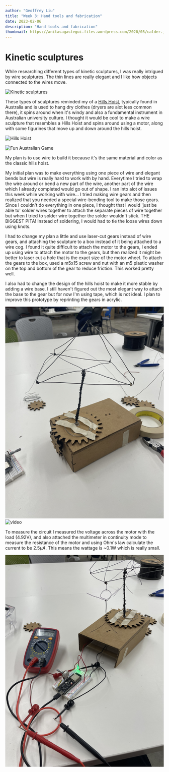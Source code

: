 ```yaml
---
author: "Geoffrey Liu"
title: "Week 3: Hand tools and fabrication"
date: 2023-02-06
description: "Hand tools and fabrication"
thumbnail: https://anitasagastegui.files.wordpress.com/2020/05/calder.jpg
---
```


# Kinetic sculptures

While researching different types of kinetic sculptures, I was really intrigued by wire sculptures. The thin lines are really elegant and I like how objects connected to the wires move.

![Kinetic sculptures](https://anitasagastegui.files.wordpress.com/2020/05/calder.jpg)

These types of sculptures reminded my of a [Hills Hoist](https://en.wikipedia.org/wiki/Hills_Hoist), typically found in Australia and is used to hang dry clothes (dryers are alot less common there), it spins around when it's windy and also a fundamental instrument in Australian university culture. I thought it would be cool to make a wire sculpture that resembles a Hills Hoist and spins around using a motor, along with some figurines that move up and down around the hills hoist.

![Hills Hoist](https://upload.wikimedia.org/wikipedia/commons/thumb/c/cd/Hills_Hoist_Balwyn_Victoria.JPG/1920px-Hills_Hoist_Balwyn_Victoria.JPG)

![Fun Australian Game](https://static.ffx.io/images/$width_1480%2C$height_833/t_crop_fill/q_62%2Cf_auto/50b18b1a9e44175f0013698d4b91700dee39cc4f)

My plan is to use wire to build it because it's the same material and color as the classic hills hoist.

My initial plan was to make everything using one piece of wire and elegant bends but wire is really hard to work with by hand. Everytime I tried to wrap the wire around or bend a new part of the wire, another part of the wire which I already completed would go out of shape. I ran into alot of issues this week while working with wire... I tried making wire gears and then realized that you needed a special wire-bending tool to make those gears. Since I couldn't do everything in one piece, I thought that I would 'just be able to' solder wires together to attach the separate pieces of wire together but when I tried to solder wire together the solder wouldn't stick. THE BIGGEST PITA! Instead of soldering, I would had to tie the loose wires down using knots.

I had to change my plan a little and use laser-cut gears instead of wire gears, and attaching the sculpture to a box instead of it being attached to a wire cog. I found it quite difficult to attach the motor to the gears, I ended up using wire to attach the motor to the gears, but then realized it might be better to laser cut a hole that is the exact size of the motor wheel. To attach the gears to the box, used a m5x15 screw and nut with an m5 plastic washer on the top and bottom of the gear to reduce friction. This worked pretty well.

I also had to change the design of the hills hoist to make it more stable by adding a wire base. 
I still haven't figured out the most elegant way to attach the base to the gear but for now I'm using tape, which is not ideal. I plan to improve this prototype by reprinting the gears in acrylic.

![video](/content/blog/images/w3_1.jpeg)
![video](/content/blog/images/IMG_6920.gif)

To measure the circuit I measured the voltage across the motor with the load (4.92V), and also attached the multimeter in continuity mode to measure the resistance of the motor and using Ohm's law calculate the current to be 2.5$\mu A$. This means the wattage is ~0.1W which is really small. 

![video](/content/blog/images/w3_2.jpeg)

